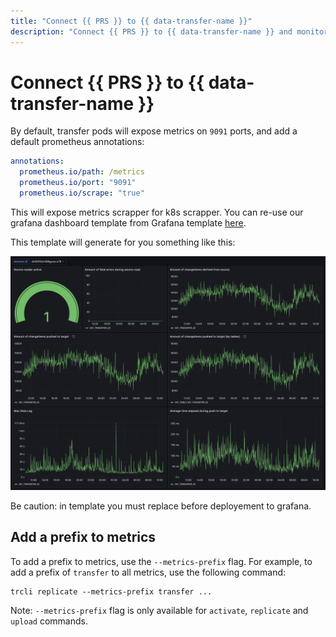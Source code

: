 ```yaml
---
title: "Connect {{ PRS }} to {{ data-transfer-name }}"
description: "Connect {{ PRS }} to {{ data-transfer-name }} and monitor your transfer details in {{ PRS }}"
---
```


# Connect {{ PRS }} to {{ data-transfer-name }}

By default, transfer pods will expose metrics on `9091` ports, and add a default prometheus annotations:

```yaml
annotations:
  prometheus.io/path: /metrics
  prometheus.io/port: "9091"
  prometheus.io/scrape: "true"
```

This will expose metrics scrapper for k8s scrapper. You can re-use our grafana dashboard template from Grafana template [here](https://github.com/doublecloud/transfer/blob/main/assets/grafana.tmpl.json).

This template will generate for you something like this:

![demo_grafana_dashboard.png](../_assets/demo_grafana_dashboard.png)

Be caution: in template you must replace **<Your-Prometheus-source-ID>** before deployement to grafana.

## Add a prefix to metrics

To add a prefix to metrics, use the `--metrics-prefix` flag. For example, to add a prefix of `transfer` to all metrics, use the following command:

```
trcli replicate --metrics-prefix transfer ...
```

Note: `--metrics-prefix` flag is only available for `activate`, `replicate` and `upload` commands.
